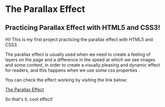# The Parallax Effect

## Practicing Parallax Effect with HTML5 and CSS3!

Hi! This is my first project practicing the parallax effect with HTML5 and CSS3.

The parallax effect is usually used when we need to create a feeling of layers on the page and a difference in the speed at which we see images and some content, in order to create a visually pleasing and dynamic effect for readers, and this happens when we use some css properties .

You can check the effect working by visiting the link below:

[The Parallax Effect](https://marcosrubson.github.io/parallax-effect/)

So that's it, cool effect!